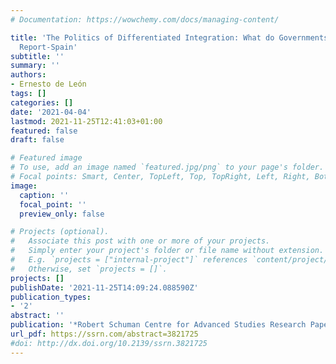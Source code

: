 ```yaml
---
# Documentation: https://wowchemy.com/docs/managing-content/

title: 'The Politics of Differentiated Integration: What do Governments Want? Country
  Report-Spain'
subtitle: ''
summary: ''
authors:
- Ernesto de León
tags: []
categories: []
date: '2021-04-04'
lastmod: 2021-11-25T12:41:03+01:00
featured: false
draft: false

# Featured image
# To use, add an image named `featured.jpg/png` to your page's folder.
# Focal points: Smart, Center, TopLeft, Top, TopRight, Left, Right, BottomLeft, Bottom, BottomRight.
image:
  caption: ''
  focal_point: ''
  preview_only: false

# Projects (optional).
#   Associate this post with one or more of your projects.
#   Simply enter your project's folder or file name without extension.
#   E.g. `projects = ["internal-project"]` references `content/project/deep-learning/index.md`.
#   Otherwise, set `projects = []`.
projects: []
publishDate: '2021-11-25T14:09:24.088590Z'
publication_types:
- '2'
abstract: ''
publication: '*Robert Schuman Centre for Advanced Studies Research Paper No. RSCAS*. Doi: http://dx.doi.org/10.2139/ssrn.3821725'
url_pdf: https://ssrn.com/abstract=3821725
#doi: http://dx.doi.org/10.2139/ssrn.3821725
---
```

